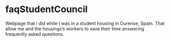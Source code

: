 # faqStudentCouncil

Webpage that i did while I was in a student housing in Ourense, Spain. That allow me and the housings’s workers to save their time answering frequently asked questions.
